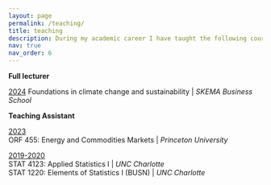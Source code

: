 ```yaml
---
layout: page
permalink: /teaching/
title: teaching
description: During my academic career I have taught the following courses 
nav: true
nav_order: 6
---
```


**Full lecturer**

<a href='#'>2024</a>
Foundations in climate change and sustainability | *SKEMA Business School*

**Teaching Assistant**

<a href='#'>2023</a>\
ORF 455: Energy and Commodities Markets | *Princeton University*

<a href='#'>2019-2020</a>\
STAT 4123: Applied Statistics I | *UNC Charlotte*\
STAT 1220: Elements of Statistics I (BUSN) | *UNC Charlotte*
